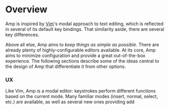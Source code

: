# Overview

Amp is inspired by [Vim](https://vim.sourceforge.io)'s modal approach to
text editing, which is reflected in several of its default key bindings.
That similarity aside, there are several key differences.

Above all else, Amp aims to _keep things as simple as possible_. There are
already plenty of highly-configurable editors available. At its core, Amp aims
to minimize configuration and provide a great out-of-the-box experience. The
following sections describe some of the ideas central to the design of Amp that
differentiate it from other options.

### UX

Like Vim, Amp is a modal editor: keystrokes perform different functions based
on the current mode. Many familiar modes (insert, normal, select, etc.) are
available, as well as several new ones providing add